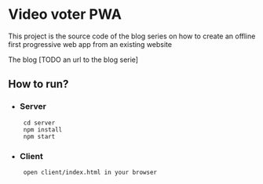 # Video voter PWA

This project is the source code of the blog series on how to create an offline first progressive web app from an existing website

The blog [TODO an url to the blog serie]

## How to run?
 - ### Server
 
        cd server
        npm install
        npm start
        
 - ### Client
        
        open client/index.html in your browser